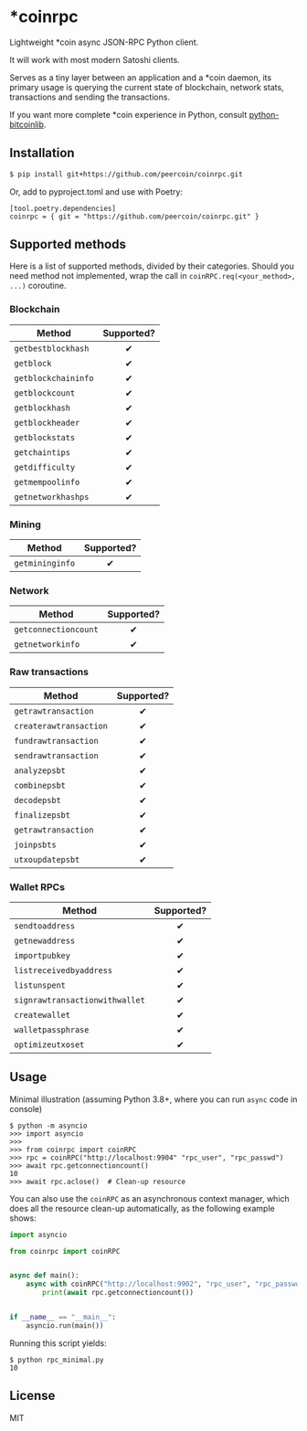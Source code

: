 # *coinrpc
Lightweight *coin async JSON-RPC Python client.

It will work with most modern Satoshi clients.

Serves as a tiny layer between an application and a *coin daemon, its primary usage
is querying the current state of blockchain, network stats, transactions and sending the transactions.

If you want more complete *coin experience in Python, consult
[python-bitcoinlib](https://github.com/petertodd/python-bitcoinlib).

## Installation

```bash
$ pip install git+https://github.com/peercoin/coinrpc.git
```

Or, add to pyproject.toml and use with Poetry:

```
[tool.poetry.dependencies]
coinrpc = { git = "https://github.com/peercoin/coinrpc.git" }
```



## Supported methods
Here is a list of supported methods, divided by their categories. Should you need
method not implemented, wrap the call in `coinRPC.req(<your_method>, ...)` coroutine.

### Blockchain

|   Method   |   Supported?     |
|------------|:----------------:|
| `getbestblockhash` | ✔ |
| `getblock` | ✔ |
| `getblockchaininfo` | ✔ |
| `getblockcount` | ✔ |
| `getblockhash` | ✔ |
| `getblockheader` | ✔ |
| `getblockstats` | ✔ |
| `getchaintips` | ✔ |
| `getdifficulty` | ✔ |
| `getmempoolinfo` | ✔ |
| `getnetworkhashps` | ✔ |

### Mining

|   Method   |   Supported?     |
|------------|:----------------:|
| `getmininginfo` | ✔ |

### Network

|   Method   |   Supported?     |
|------------|:----------------:|
| `getconnectioncount` | ✔ |
| `getnetworkinfo` | ✔ |

### Raw transactions

|   Method   |   Supported?     |
|------------|:----------------:|
| `getrawtransaction` | ✔ |
| `createrawtransaction` | ✔ |
| `fundrawtransaction` | ✔ |
| `sendrawtransaction` | ✔ |
| `analyzepsbt` | ✔ |
| `combinepsbt` | ✔ |
| `decodepsbt` | ✔ |
| `finalizepsbt` | ✔ |
| `getrawtransaction` | ✔ |
| `joinpsbts` | ✔ |
| `utxoupdatepsbt` | ✔ |

### Wallet RPCs

|   Method   |   Supported?     |
|------------|:----------------:|
| `sendtoaddress` | ✔ |
| `getnewaddress` | ✔ |
| `importpubkey`  | ✔ |
| `listreceivedbyaddress`  | ✔ |
| `listunspent`  | ✔ |
| `signrawtransactionwithwallet`  | ✔ |
| `createwallet`  | ✔ |
| `walletpassphrase`  | ✔ |
| `optimizeutxoset`  | ✔ |

## Usage
Minimal illustration (assuming Python 3.8+, where you can run `async` code in console)

```
$ python -m asyncio
>>> import asyncio
>>>
>>> from coinrpc import coinRPC
>>> rpc = coinRPC("http://localhost:9904" "rpc_user", "rpc_passwd")
>>> await rpc.getconnectioncount()
10
>>> await rpc.aclose()  # Clean-up resource
```

You can also use the `coinRPC` as an asynchronous context manager, which does
all the resource clean-up automatically, as the following example shows:

```python
import asyncio

from coinrpc import coinRPC


async def main():
    async with coinRPC("http://localhost:9902", "rpc_user", "rpc_password") as rpc:
        print(await rpc.getconnectioncount())


if __name__ == "__main__":
    asyncio.run(main())
```

Running this script yields:
```
$ python rpc_minimal.py
10
```

## License
MIT
